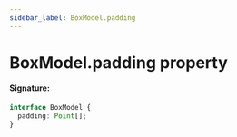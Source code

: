 ```yaml
---
sidebar_label: BoxModel.padding
---
```


# BoxModel.padding property

#### Signature:

```typescript
interface BoxModel {
  padding: Point[];
}
```
